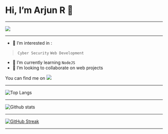 # Hi, I’m **Arjun R** 👋
- - - - - - - - - - - - 
![](https://komarev.com/ghpvc/?username=arjunr50)
- - - - - - - - - - - - 
- 👀 I’m interested in :
> `Cyber Security`
> `Web Development`
- 🌱 I’m currently learning `NodeJS`
- 💞️ I’m looking to collaborate on web projects
<!-- Actual text -->

You can find me on <a href="https://www.linkedin.com/in/arjun-r--"><img src="https://img.shields.io/badge/LinkedIn-0077B5?style=for-the-badge&logo=linkedin&logoColor=white"></a>
- - - - - - - - - - - -
![Top Langs](https://github-readme-stats.vercel.app/api/top-langs/?username=arjunr50&layout=compact)
- - - - - - - - - - - -
![Github stats](https://github-readme-stats.vercel.app/api?username=arjunr50&theme=midnight-purple_icons=true)
- - - - - - - - - - - -
[![GitHub Streak](http://github-readme-streak-stats.herokuapp.com?user=arjunr50&theme=nightowl&hide_border=true)](https://git.io/streak-stats)
- - - - - - - - - - - -

<!---
arjunr50/arjunr50 is a ✨ special ✨ repository because its `README.md` (this file) appears on your GitHub profile.
You can click the Preview link to take a look at your changes.
--->
